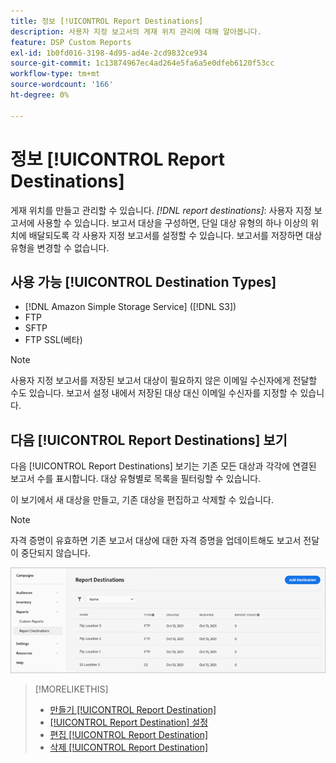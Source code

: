 ```yaml
---
title: 정보 [!UICONTROL Report Destinations]
description: 사용자 지정 보고서의 게재 위치 관리에 대해 알아봅니다.
feature: DSP Custom Reports
exl-id: 1b0fd016-3198-4d95-ad4e-2cd9832ce934
source-git-commit: 1c13874967ec4ad264e5fa6a5e0dfeb6120f53cc
workflow-type: tm+mt
source-wordcount: '166'
ht-degree: 0%

---
```


# 정보 [!UICONTROL Report Destinations]

게재 위치를 만들고 관리할 수 있습니다. *[!DNL report destinations]*: 사용자 지정 보고서에 사용할 수 있습니다. 보고서 대상을 구성하면, 단일 대상 유형의 하나 이상의 위치에 배달되도록 각 사용자 지정 보고서를 설정할 수 있습니다. 보고서를 저장하면 대상 유형을 변경할 수 없습니다.

## 사용 가능 [!UICONTROL Destination Types]

* [!DNL Amazon Simple Storage Service] ([!DNL S3])
* FTP
* SFTP
* FTP SSL(베타)

>[!NOTE]
>
> 사용자 지정 보고서를 저장된 보고서 대상이 필요하지 않은 이메일 수신자에게 전달할 수도 있습니다. 보고서 설정 내에서 저장된 대상 대신 이메일 수신자를 지정할 수 있습니다.

## 다음 [!UICONTROL Report Destinations] 보기

다음 [!UICONTROL Report Destinations] 보기는 기존 모든 대상과 각각에 연결된 보고서 수를 표시합니다. 대상 유형별로 목록을 필터링할 수 있습니다.

이 보기에서 새 대상을 만들고, 기존 대상을 편집하고 삭제할 수 있습니다.

>[!NOTE]
>
>자격 증명이 유효하면 기존 보고서 대상에 대한 자격 증명을 업데이트해도 보고서 전달이 중단되지 않습니다.

![보고서 대상](/help/dsp/assets/report-destinations.png)

>[!MORELIKETHIS]
>
>* [만들기 [!UICONTROL Report Destination]](/help/dsp/reports/report-destinations/report-destination-create.md)
>* [[!UICONTROL Report Destination] 설정](/help/dsp/reports/report-destinations/report-destination-settings.md)
>* [편집 [!UICONTROL Report Destination]](/help/dsp/reports/report-destinations/report-destination-edit.md)
>* [삭제 [!UICONTROL Report Destination]](/help/dsp/reports/report-destinations/report-destination-delete.md)

